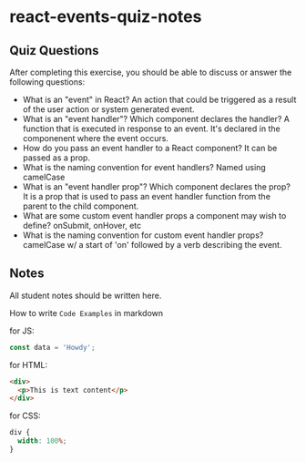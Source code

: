 # react-events-quiz-notes

## Quiz Questions

After completing this exercise, you should be able to discuss or answer the following questions:

- What is an "event" in React?
  An action that could be triggered as a result of the user action or system generated event.
- What is an "event handler"? Which component declares the handler?
  A function that is executed in response to an event. It's declared in the componenent where the event occurs.
- How do you pass an event handler to a React component?
  It can be passed as a prop.
- What is the naming convention for event handlers?
  Named using camelCase
- What is an "event handler prop"? Which component declares the prop?
  It is a prop that is used to pass an event handler function from the parent to the child component.
- What are some custom event handler props a component may wish to define?
  onSubmit, onHover, etc
- What is the naming convention for custom event handler props?
  camelCase w/ a start of 'on' followed by a verb describing the event.

## Notes

All student notes should be written here.

How to write `Code Examples` in markdown

for JS:

```javascript
const data = 'Howdy';
```

for HTML:

```html
<div>
  <p>This is text content</p>
</div>
```

for CSS:

```css
div {
  width: 100%;
}
```

